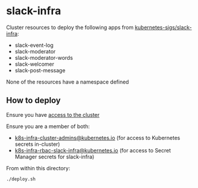 # slack-infra

Cluster resources to deploy the following apps from [kubernetes-sigs/slack-infra]:

- slack-event-log
- slack-moderator
- slack-moderator-words
- slack-welcomer
- slack-post-message

None of the resources have a namespace defined

## How to deploy

Ensure you have [access to the cluster]

Ensure you are a member of both:
- k8s-infra-cluster-admins@kubernetes.io (for access to Kubernetes secrets in-cluster)
- k8s-infra-rbac-slack-infra@kubernetes.io (for access to Secret Manager secrets for slack-infra)

From within this directory:
```shell
./deploy.sh
```

[kubernetes-sigs/slack-infra]: https://github.com/kubernetes-sigs/slack-infra
[access to the cluster]: https://github.com/kubernetes/k8s.io/blob/main/running-in-community-clusters.md#access-the-cluster
